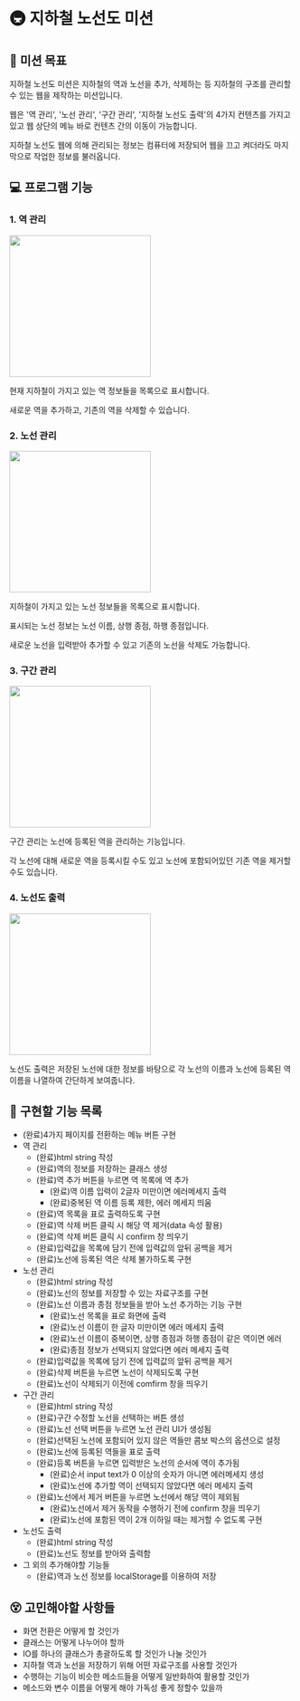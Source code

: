 # 🚇 지하철 노선도 미션

## 🎯 미션 목표

지하철 노선도 미션은 지하철의 역과 노선을 추가, 삭제하는 등 지하철의 구조를 관리할 수 있는 웹을 제작하는 미션입니다.

웹은 '역 관리', '노선 관리', '구간 관리', '지하철 노선도 출력'의 4가지 컨텐츠를 가지고 있고 웹 상단의 메뉴 바로 컨텐츠 간의 이동이 가능합니다.

지하철 노선도 웹에 의해 관리되는 정보는 컴퓨터에 저장되어 웹을 끄고 켜더라도 마지막으로 작업한 정보를 불러옵니다.

## 💻 프로그램 기능

### 1. 역 관리

<image src="./images/stations-manager.png" width="250" />

현재 지하철이 가지고 있는 역 정보들을 목록으로 표시합니다.

새로운 역을 추가하고, 기존의 역을 삭제할 수 있습니다.

### 2. 노선 관리

<image src="./images/line-manager.png" width="250" /> 

지하철이 가지고 있는 노선 정보들을 목록으로 표시합니다.

표시되는 노선 정보는 노선 이름, 상행 종점, 하행 종점입니다.

새로운 노선을 입력받아 추가할 수 있고 기존의 노선을 삭제도 가능합니다.

### 3. 구간 관리

<image src="./images/section-manager.png" width="250" />

구간 관리는 노선에 등록된 역을 관리하는 기능입니다.

각 노선에 대해 새로운 역을 등록시킬 수도 있고 노선에 포함되어있던 기존 역을 제거할 수도 있습니다.

### 4. 노선도 출력

<image src="./images/map-print-manager.png" width="250" />

노선도 출력은 저장된 노선에 대한 정보를 바탕으로 각 노선의 이름과 노선에 등록된 역 이름을 나열하여 간단하게 보여줍니다.

## 📝 구현할 기능 목록

- (완료)4가지 페이지를 전환하는 메뉴 버튼 구현
- 역 관리
    - (완료)html string 작성
    - (완료)역의 정보를 저장하는 클래스 생성
    - (완료)역 추가 버튼을 누르면 역 목록에 역 추가
        - (완료)역 이름 입력이 2글자 미만이면 에러메세지 출력
        - (완료)중복된 역 이름 등록 제한, 에러 메세지 띄움
    - (완료)역 목록을 표로 출력하도록 구현
    - (완료)역 삭제 버튼 클릭 시 해당 역 제거(data 속성 활용)
    - (완료)역 삭제 버튼 클릭 시 confirm 창 띄우기
    - (완료)입력값을 목록에 담기 전에 입력값의 앞뒤 공백을 제거
    - (완료)노선에 등록된 역은 삭제 불가하도록 구현
- 노선 관리
    - (완료)html string 작성
    - (완료)노선의 정보를 저장할 수 있는 자료구조를 구현
    - (완료)노선 이름과 종점 정보들을 받아 노선 추가하는 기능 구현
        - (완료)노선 목록을 표로 화면에 출력
        - (완료)노선 이름이 한 글자 미만이면 에러 메세지 출력
        - (완료)노선 이름이 중복이면, 상행 종점과 하행 종점이 같은 역이면 에러
        - (완료)종점 정보가 선택되지 않았다면 에러 메세지 출력
    - (완료)입력값을 목록에 담기 전에 입력값의 앞뒤 공백을 제거
    - (완료)삭제 버튼을 누르면 노선이 삭제되도록 구현
    - (완료)노선이 삭제되기 이전에 comfirm 창을 띄우기
- 구간 관리
    - (완료)html string 작성
    - (완료)구간 수정할 노선을 선택하는 버튼 생성
    - (완료)노선 선택 버튼을 누르면 노선 관리 UI가 생성됨
    - (완료)선택된 노선에 포함되어 있지 않은 역들만 콤보 박스의 옵션으로 설정
    - (완료)노선에 등록된 역들을 표로 출력
    - (완료)등록 버튼을 누르면 입력받은 노선의 순서에 역이 추가됨
        - (완료)순서 input text가 0 이상의 숫자가 아니면 에러메세지 생성
        - (완료)노선에 추가할 역이 선택되지 않았다면 에러 메세지 출력
    - (완료)노선에서 제거 버튼을 누르면 노선에서 해당 역이 제외됨
        - (완료)노선에서 제거 동작을 수행하기 전에 confirm 창을 띄우기
        - (완료)노선에 포함된 역이 2개 이하일 때는 제거할 수 없도록 구현
- 노선도 출력
    - (완료)html string 작성
    - (완료)노선도 정보를 받아와 출력함
- 그 외의 추가해야할 기능들
    - (완료)역과 노선 정보를 localStorage를 이용하여 저장

## 😵 고민해야할 사항들

- 화면 전환은 어떻게 할 것인가
- 클래스는 어떻게 나누어야 할까
- IO를 하나의 클래스가 총괄하도록 할 것인가 나눌 것인가
- 지하철 역과 노선을 저장하기 위해 어떤 자료구조를 사용할 것인가
- 수행하는 기능이 비슷한 메소드들을 어떻게 일반화하여 활용할 것인가
- 메소드와 변수 이름을 어떻게 해야 가독성 좋게 정할수 있을까

